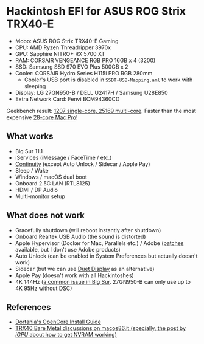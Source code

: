 # Hackintosh EFI for ASUS ROG Strix TRX40-E

- Mobo: ASUS ROG Strix TRX40-E Gaming
- CPU: AMD Ryzen Threadripper 3970x
- GPU: Sapphire NITRO+ RX 5700 XT
- RAM: CORSAIR VENGEANCE RGB PRO 16GB x 4 (3200)
- SSD: Samsung SSD 970 EVO Plus 500GB x 2
- Cooler: CORSAIR Hydro Series H115i PRO RGB 280mm
  - Cooler's USB port is disabled in `SSDT-USB-Mapping.aml` to work with sleeping
- Display: LG 27GN950-B / DELL U2417H / Samsung U28E850
- Extra Network Card: Fenvi BCM94360CD

Geekbench result: [1207 single-core, 25169 multi-core](https://browser.geekbench.com/v5/cpu/5450605). Faster than the most expensive [28-core Mac Pro](https://browser.geekbench.com/macs/mac-pro-late-2019-intel-xeon-w-3275m-2-5-ghz-28-cores)!

## What works

- Big Sur 11.1
- iServices (iMessage / FaceTime / etc.)
- [Continuity](https://support.apple.com/en-us/HT204681) (except Auto Unlock / Sidecar / Apple Pay)
- Sleep / Wake
- Windows / macOS dual boot
- Onboard 2.5G LAN (RTL8125)
- HDMI / DP Audio
- Multi-monitor setup

## What does not work

- Gracefully shutdown (will reboot instantly after shutdown)
- Onboard Realtek USB Audio (the sound is distorted)
- Apple Hypervisor (Docker for Mac, Parallels etc.) / Adobe ([patches](https://gist.github.com/naveenkrdy/26760ac5135deed6d0bb8902f6ceb6bd) available, but I don't use Adobe products)
- Auto Unlock (can be enabled in System Preferences but actually doesn't work)
- Sidecar (but we can use [Duet Display](https://www.duetdisplay.com/) as an alternative)
- Apple Pay (doesn't work with all Hackintoshes)
- 4K 144Hz ([a common issue in Big Sur](https://egpu.io/forums/mac-setup/4k144hz-no-longer-available-after-upgrade-to-big-sur/). 27GN950-B can only use up to 4K 95Hz without DSC)

## References

- [Dortania's OpenCore Install Guide](https://dortania.github.io/OpenCore-Install-Guide/)
- [TRX40 Bare Metal discussions on macos86.it (specially, the post by _iGPU_ about how to get NVRAM working)](https://www.macos86.it/topic/3307-trx40-bare-metal-vanilla-patches-yes-it-worksbutproxmox-is-better/page/7/?tab=comments#comment-82868)
